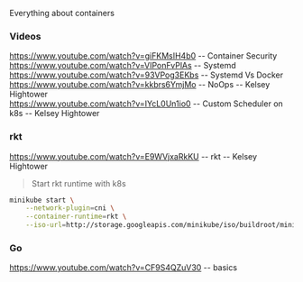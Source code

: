 Everything about containers

### Videos
https://www.youtube.com/watch?v=giFKMsIH4b0  -- Container Security  
https://www.youtube.com/watch?v=VIPonFvPlAs  -- Systemd  
https://www.youtube.com/watch?v=93VPog3EKbs  -- Systemd Vs Docker   
https://www.youtube.com/watch?v=kkbrs6YmjMo  -- NoOps -- Kelsey Hightower  
https://www.youtube.com/watch?v=IYcL0Un1io0  -- Custom Scheduler on k8s  -- Kelsey Hightower


### rkt 
https://www.youtube.com/watch?v=E9WVjxaRkKU  -- rkt -- Kelsey Hightower
> Start rkt runtime with k8s
```sh
minikube start \
    --network-plugin=cni \
    --container-runtime=rkt \
    --iso-url=http://storage.googleapis.com/minikube/iso/buildroot/minikube-v0.0.6.iso
```

### Go
https://www.youtube.com/watch?v=CF9S4QZuV30   -- basics
